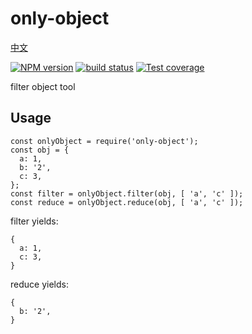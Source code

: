 # only-object
[中文](README-CN.md)
  
[![NPM version][npm-image]][npm-url]
[![build status][travis-image]][travis-url]
[![Test coverage][codecov-image]][codecov-url]

[npm-image]: https://img.shields.io/npm/v/only-object.svg?style=flat-square
[npm-url]: https://npmjs.org/package/only-object
[travis-image]: https://img.shields.io/travis/Mayness/only-object.svg
[travis-url]: https://travis-ci.org/Mayness/only-object
[codecov-image]: https://img.shields.io/codecov/c/github/Mayness/only-object.svg?style=flat-square
[codecov-url]: https://codecov.io/github/Mayness/only-object?branch=master

filter object tool

## Usage

```
const onlyObject = require('only-object');
const obj = {
  a: 1,
  b: '2',
  c: 3,
};
const filter = onlyObject.filter(obj, [ 'a', 'c' ]);
const reduce = onlyObject.reduce(obj, [ 'a', 'c' ]);
```

filter yields:
```
{
  a: 1,
  c: 3,
}
```


reduce yields:
```
{
  b: '2',
}
```
